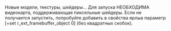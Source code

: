 Новые модели, текстуры, шейдеры... Для запуска НЕОБХОДИМА видеокарта, поддерживающая пиксельные шейдеры. Если не получается запустить, попробуйте добавить в свойства ярлыа параметр \[+set r\_ext\_framebuffer\_object 0\] (без квадратных скобок).